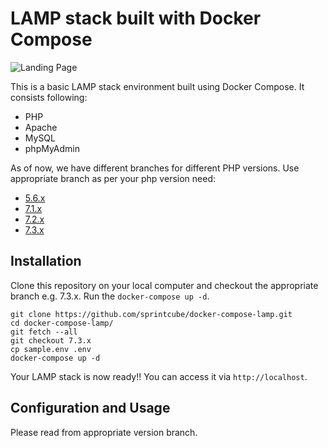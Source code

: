 # LAMP stack built with Docker Compose

![Landing Page](https://preview.ibb.co/gOTa0y/LAMP_STACK.png)

This is a basic LAMP stack environment built using Docker Compose. It consists following:

* PHP
* Apache
* MySQL
* phpMyAdmin

As of now, we have different branches for different PHP versions. Use appropriate branch as per your php version need:
* [5.6.x](https://github.com/betodoescher/docker-compose-lamp/tree/5.6.x)
* [7.1.x](https://github.com/betodoescher/docker-compose-lamp/tree/7.1.x)
* [7.2.x](https://github.com/betodoescher/docker-compose-lamp/tree/7.2.x)
* [7.3.x](https://github.com/betodoescher/docker-compose-lamp/tree/7.3.x)

## Installation

Clone this repository on your local computer and checkout the appropriate branch e.g. 7.3.x. Run the `docker-compose up -d`.

```shell
git clone https://github.com/sprintcube/docker-compose-lamp.git
cd docker-compose-lamp/
git fetch --all
git checkout 7.3.x
cp sample.env .env
docker-compose up -d
```

Your LAMP stack is now ready!! You can access it via `http://localhost`.

## Configuration and Usage

Please read from appropriate version branch.
